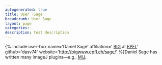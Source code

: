 ```yaml
---
autogenerated: true
title: User ›Sage
breadcrumb: User Sage
layout: page
categories: 
description: test description
---
```


{% include user-box name='Daniel Sage' affiliation=' [BIG](http://bigwww.epfl.ch/) at [EPFL](http://epfl.ch/)' github='dasv74' website='http://bigwww.epfl.ch/sage/' %}Daniel Sage has written many ImageJ plugins—e.g., [MIJ](MIJ).
